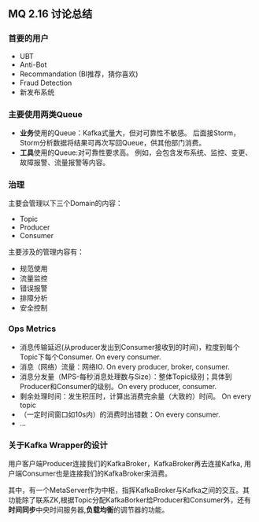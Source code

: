 ## MQ 2.16 讨论总结

### 首要的用户

- UBT
- Anti-Bot
- Recommandation (BI推荐，猜你喜欢)
- Fraud Detection
- 新发布系统

### 主要使用两类Queue

- **业务**使用的Queue：Kafka式量大，但对可靠性不敏感。
  后面接Storm，Storm分析数据将结果可再次写回Queue，供其他部门消费。
- **工具**使用的Queue:对可靠性要求高。
  例如，会包含发布系统、监控、变更、故障报警、流量报警等内容。

### 治理

主要会管理以下三个Domain的内容：
- Topic
- Producer
- Consumer

主要涉及的管理内容有：
- 规范使用
- 流量监控
- 错误报警
- 排障分析
- 安全控制

### Ops Metrics
- 消息传输延迟(从producer发出到Consumer接收到的时间)，粒度到每个Topic下每个Consumer. On every consumer.
- 消息（网络）流量：网络IO. On every producer, broker, consumer.
- 消息分发量（MPS-每秒消息处理数与Size）：整体Topic级别；具体到Producer和Consumer的级别。On every producer, consumer.
- 剩余处理时间：发生积压时，计算出消费完余量（大致的）时间。 On every topic
- （一定时间窗口如10s内）的消费时出错数：On every consumer.
- ...

### 关于Kafka Wrapper的设计

用户客户端Producer连接我们的KafkaBroker，KafkaBroker再去连接Kafka, 用户端Consumer也是连接我们的KafkaBroker来消费。

其中，有一个MetaServer作为中枢，指挥KafkaBroker与Kafka之间的交互。其功能除了联系ZK,根据Topic分配KafkaBorker给Producer和Consumer外，还有**时间同步**中央时间服务器,**负载均衡**的调节器的功能。





